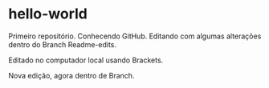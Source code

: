# hello-world
Primeiro repositório. Conhecendo GitHub. Editando com algumas alterações dentro do Branch Readme-edits.

Editado no computador local usando Brackets. 

Nova edição, agora dentro de Branch.

